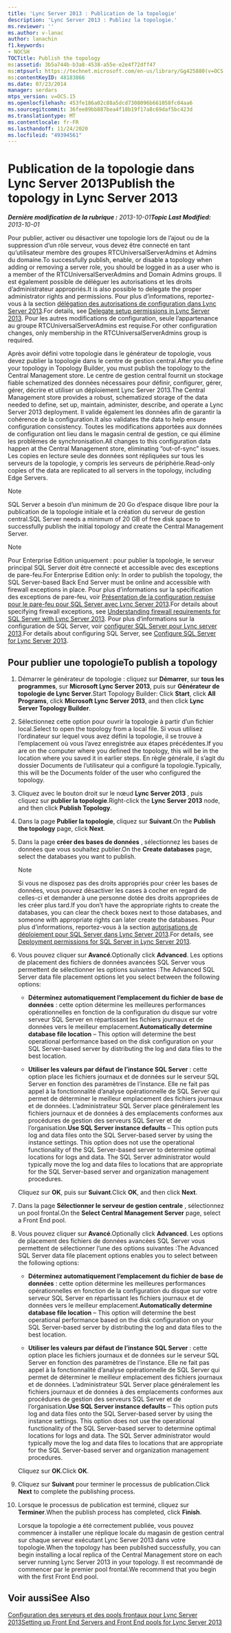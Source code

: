 ```yaml
---
title: 'Lync Server 2013 : Publication de la topologie'
description: 'Lync Server 2013 : Publiez la topologie.'
ms.reviewer: ''
ms.author: v-lanac
author: lanachin
f1.keywords:
- NOCSH
TOCTitle: Publish the topology
ms:assetid: 3b5a744b-b3a8-4538-a55e-e2e4f72dff47
ms:mtpsurl: https://technet.microsoft.com/en-us/library/Gg425880(v=OCS.15)
ms:contentKeyID: 48183866
ms.date: 07/23/2014
manager: serdars
mtps_version: v=OCS.15
ms.openlocfilehash: 453fe186a02c88a5dcd7308096b661058fc04aa6
ms.sourcegitcommit: 36fee89bb887bea4f18b19f17a8c69daf5bc423d
ms.translationtype: MT
ms.contentlocale: fr-FR
ms.lasthandoff: 11/24/2020
ms.locfileid: "49394561"
---
```

# <a name="publish-the-topology-in-lync-server-2013"></a><span data-ttu-id="f23a3-103">Publication de la topologie dans Lync Server 2013</span><span class="sxs-lookup"><span data-stu-id="f23a3-103">Publish the topology in Lync Server 2013</span></span>

<div data-xmlns="http://www.w3.org/1999/xhtml">

<div class="topic" data-xmlns="http://www.w3.org/1999/xhtml" data-msxsl="urn:schemas-microsoft-com:xslt" data-cs="https://msdn.microsoft.com/">

<div data-asp="https://msdn2.microsoft.com/asp">



</div>

<div id="mainSection">

<div id="mainBody"><span data-ttu-id="f23a3-104">

<span> </span></span><span class="sxs-lookup"><span data-stu-id="f23a3-104">

<span> </span></span></span>

<span data-ttu-id="f23a3-105">_**Dernière modification de la rubrique :** 2013-10-01_</span><span class="sxs-lookup"><span data-stu-id="f23a3-105">_**Topic Last Modified:** 2013-10-01_</span></span>

<span data-ttu-id="f23a3-106">Pour publier, activer ou désactiver une topologie lors de l’ajout ou de la suppression d’un rôle serveur, vous devez être connecté en tant qu’utilisateur membre des groupes RTCUniversalServerAdmins et Admins du domaine.</span><span class="sxs-lookup"><span data-stu-id="f23a3-106">To successfully publish, enable, or disable a topology when adding or removing a server role, you should be logged in as a user who is a member of the RTCUniversalServerAdmins and Domain Admins groups.</span></span> <span data-ttu-id="f23a3-107">Il est également possible de déléguer les autorisations et les droits d’administrateur appropriés.</span><span class="sxs-lookup"><span data-stu-id="f23a3-107">It is also possible to delegate the proper administrator rights and permissions.</span></span> <span data-ttu-id="f23a3-108">Pour plus d’informations, reportez-vous à la section [délégation des autorisations de configuration dans Lync Server 2013](lync-server-2013-delegate-setup-permissions.md).</span><span class="sxs-lookup"><span data-stu-id="f23a3-108">For details, see [Delegate setup permissions in Lync Server 2013](lync-server-2013-delegate-setup-permissions.md).</span></span> <span data-ttu-id="f23a3-109">Pour les autres modifications de configuration, seule l’appartenance au groupe RTCUniversalServerAdmins est requise.</span><span class="sxs-lookup"><span data-stu-id="f23a3-109">For other configuration changes, only membership in the RTCUniversalServerAdmins group is required.</span></span>

<span data-ttu-id="f23a3-110">Après avoir défini votre topologie dans le générateur de topologie, vous devez publier la topologie dans le centre de gestion central.</span><span class="sxs-lookup"><span data-stu-id="f23a3-110">After you define your topology in Topology Builder, you must publish the topology to the Central Management store.</span></span> <span data-ttu-id="f23a3-111">Le centre de gestion central fournit un stockage fiable schematized des données nécessaires pour définir, configurer, gérer, gérer, décrire et utiliser un déploiement Lync Server 2013.</span><span class="sxs-lookup"><span data-stu-id="f23a3-111">The Central Management store provides a robust, schematized storage of the data needed to define, set up, maintain, administer, describe, and operate a Lync Server 2013 deployment.</span></span> <span data-ttu-id="f23a3-112">Il valide également les données afin de garantir la cohérence de la configuration.</span><span class="sxs-lookup"><span data-stu-id="f23a3-112">It also validates the data to help ensure configuration consistency.</span></span> <span data-ttu-id="f23a3-113">Toutes les modifications apportées aux données de configuration ont lieu dans le magasin central de gestion, ce qui élimine les problèmes de synchronisation.</span><span class="sxs-lookup"><span data-stu-id="f23a3-113">All changes to this configuration data happen at the Central Management store, eliminating “out-of-sync” issues.</span></span> <span data-ttu-id="f23a3-114">Les copies en lecture seule des données sont répliquées sur tous les serveurs de la topologie, y compris les serveurs de périphérie.</span><span class="sxs-lookup"><span data-stu-id="f23a3-114">Read-only copies of the data are replicated to all servers in the topology, including Edge Servers.</span></span>

<div>


> [!NOTE]  
> <span data-ttu-id="f23a3-115">SQL Server a besoin d’un minimum de 20 Go d’espace disque libre pour la publication de la topologie initiale et la création du serveur de gestion central.</span><span class="sxs-lookup"><span data-stu-id="f23a3-115">SQL Server needs a minimum of 20 GB of free disk space to successfully publish the initial topology and create the Central Management Server.</span></span>



</div>

<div>


> [!NOTE]  
> <span data-ttu-id="f23a3-116">Pour Enterprise Edition uniquement : pour publier la topologie, le serveur principal SQL Server doit être connecté et accessible avec des exceptions de pare-feu.</span><span class="sxs-lookup"><span data-stu-id="f23a3-116">For Enterprise Edition only: In order to publish the topology, the SQL Server-based Back End Server must be online and accessible with firewall exceptions in place.</span></span> <span data-ttu-id="f23a3-117">Pour plus d’informations sur la spécification des exceptions de pare-feu, voir <A href="lync-server-2013-understanding-firewall-requirements-for-sql-server.md">Présentation de la configuration requise pour le pare-feu pour SQL Server avec Lync Server 2013</A>.</span><span class="sxs-lookup"><span data-stu-id="f23a3-117">For details about specifying firewall exceptions, see <A href="lync-server-2013-understanding-firewall-requirements-for-sql-server.md">Understanding firewall requirements for SQL Server with Lync Server 2013</A>.</span></span> <span data-ttu-id="f23a3-118">Pour plus d’informations sur la configuration de SQL Server, voir <A href="lync-server-2013-configure-sql-server-for-lync-server.md">configurer SQL Server pour Lync server 2013</A>.</span><span class="sxs-lookup"><span data-stu-id="f23a3-118">For details about configuring SQL Server, see <A href="lync-server-2013-configure-sql-server-for-lync-server.md">Configure SQL Server for Lync Server 2013</A>.</span></span>



</div>

<div>

## <a name="to-publish-a-topology"></a><span data-ttu-id="f23a3-119">Pour publier une topologie</span><span class="sxs-lookup"><span data-stu-id="f23a3-119">To publish a topology</span></span>

1.  <span data-ttu-id="f23a3-120">Démarrer le générateur de topologie : cliquez sur **Démarrer**, sur **tous les programmes**, sur **Microsoft Lync Server 2013**, puis sur **Générateur de topologie de Lync Server**.</span><span class="sxs-lookup"><span data-stu-id="f23a3-120">Start Topology Builder: Click **Start**, click **All Programs**, click **Microsoft Lync Server 2013**, and then click **Lync Server Topology Builder**.</span></span>

2.  <span data-ttu-id="f23a3-121">Sélectionnez cette option pour ouvrir la topologie à partir d’un fichier local.</span><span class="sxs-lookup"><span data-stu-id="f23a3-121">Select to open the topology from a local file.</span></span> <span data-ttu-id="f23a3-122">Si vous utilisez l’ordinateur sur lequel vous avez défini la topologie, il se trouve à l’emplacement où vous l’avez enregistrée aux étapes précédentes.</span><span class="sxs-lookup"><span data-stu-id="f23a3-122">If you are on the computer where you defined the topology, this will be in the location where you saved it in earlier steps.</span></span> <span data-ttu-id="f23a3-123">En règle générale, il s’agit du dossier Documents de l’utilisateur qui a configuré la topologie.</span><span class="sxs-lookup"><span data-stu-id="f23a3-123">Typically, this will be the Documents folder of the user who configured the topology.</span></span>

3.  <span data-ttu-id="f23a3-124">Cliquez avec le bouton droit sur le nœud **Lync Server 2013** , puis cliquez sur **publier la topologie**.</span><span class="sxs-lookup"><span data-stu-id="f23a3-124">Right-click the **Lync Server 2013** node, and then click **Publish Topology**.</span></span>

4.  <span data-ttu-id="f23a3-125">Dans la page **Publier la topologie**, cliquez sur **Suivant**.</span><span class="sxs-lookup"><span data-stu-id="f23a3-125">On the **Publish the topology** page, click **Next**.</span></span>

5.  <span data-ttu-id="f23a3-126">Dans la page **créer des bases de données** , sélectionnez les bases de données que vous souhaitez publier.</span><span class="sxs-lookup"><span data-stu-id="f23a3-126">On the **Create databases** page, select the databases you want to publish.</span></span>
    
    <div>
    

    > [!NOTE]  
    > <span data-ttu-id="f23a3-127">Si vous ne disposez pas des droits appropriés pour créer les bases de données, vous pouvez désactiver les cases à cocher en regard de celles-ci et demander à une personne dotée des droits appropriées de les créer plus tard.</span><span class="sxs-lookup"><span data-stu-id="f23a3-127">If you don’t have the appropriate rights to create the databases, you can clear the check boxes next to those databases, and someone with appropriate rights can later create the databases.</span></span> <span data-ttu-id="f23a3-128">Pour plus d’informations, reportez-vous à la section <A href="lync-server-2013-deployment-permissions-for-sql-server.md">autorisations de déploiement pour SQL Server dans Lync Server 2013</A>.</span><span class="sxs-lookup"><span data-stu-id="f23a3-128">For details, see <A href="lync-server-2013-deployment-permissions-for-sql-server.md">Deployment permissions for SQL Server in Lync Server 2013</A>.</span></span>

    
    </div>

6.  <span data-ttu-id="f23a3-129">Vous pouvez cliquer sur **Avancé**.</span><span class="sxs-lookup"><span data-stu-id="f23a3-129">Optionally click **Advanced**.</span></span> <span data-ttu-id="f23a3-130">Les options de placement des fichiers de données avancées SQL Server vous permettent de sélectionner les options suivantes :</span><span class="sxs-lookup"><span data-stu-id="f23a3-130">The Advanced SQL Server data file placement options let you select between the following options:</span></span>
    
      - <span data-ttu-id="f23a3-131">**Déterminez automatiquement l’emplacement du fichier de base de données** : cette option détermine les meilleures performances opérationnelles en fonction de la configuration du disque sur votre serveur SQL Server en répartissant les fichiers journaux et de données vers le meilleur emplacement.</span><span class="sxs-lookup"><span data-stu-id="f23a3-131">**Automatically determine database file location** – This option will determine the best operational performance based on the disk configuration on your SQL Server-based server by distributing the log and data files to the best location.</span></span>
    
      - <span data-ttu-id="f23a3-p107">**Utiliser les valeurs par défaut de l’instance SQL Server** : cette option place les fichiers journaux et de données sur le serveur SQL Server en fonction des paramètres de l’instance. Elle ne fait pas appel à la fonctionnalité d’analyse opérationnelle de SQL Server qui permet de déterminer le meilleur emplacement des fichiers journaux et de données. L’administrateur SQL Server place généralement les fichiers journaux et de données à des emplacements conformes aux procédures de gestion des serveurs SQL Server et de l’organisation.</span><span class="sxs-lookup"><span data-stu-id="f23a3-p107">**Use SQL Server instance defaults** – This option puts log and data files onto the SQL Server-based server by using the instance settings. This option does not use the operational functionality of the SQL Server-based server to determine optimal locations for logs and data. The SQL Server administrator would typically move the log and data files to locations that are appropriate for the SQL Server-based server and organization management procedures.</span></span>
    
    <span data-ttu-id="f23a3-135">Cliquez sur **OK**, puis sur **Suivant**.</span><span class="sxs-lookup"><span data-stu-id="f23a3-135">Click **OK**, and then click **Next**.</span></span>

7.  <span data-ttu-id="f23a3-136">Dans la page **Sélectionner le serveur de gestion centrale** , sélectionnez un pool frontal.</span><span class="sxs-lookup"><span data-stu-id="f23a3-136">On the **Select Central Management Server** page, select a Front End pool.</span></span>

8.  <span data-ttu-id="f23a3-137">Vous pouvez cliquer sur **Avancé**.</span><span class="sxs-lookup"><span data-stu-id="f23a3-137">Optionally click **Advanced**.</span></span> <span data-ttu-id="f23a3-138">Les options de placement des fichiers de données avancées SQL Server vous permettent de sélectionner l’une des options suivantes :</span><span class="sxs-lookup"><span data-stu-id="f23a3-138">The Advanced SQL Server data file placement options enables you to select between the following options:</span></span>
    
      - <span data-ttu-id="f23a3-139">**Déterminez automatiquement l’emplacement du fichier de base de données** : cette option détermine les meilleures performances opérationnelles en fonction de la configuration du disque sur votre serveur SQL Server en répartissant les fichiers journaux et de données vers le meilleur emplacement.</span><span class="sxs-lookup"><span data-stu-id="f23a3-139">**Automatically determine database file location** – This option will determine the best operational performance based on the disk configuration on your SQL Server-based server by distributing the log and data files to the best location.</span></span>
    
      - <span data-ttu-id="f23a3-p109">**Utiliser les valeurs par défaut de l’instance SQL Server** : cette option place les fichiers journaux et de données sur le serveur SQL Server en fonction des paramètres de l’instance. Elle ne fait pas appel à la fonctionnalité d’analyse opérationnelle de SQL Server qui permet de déterminer le meilleur emplacement des fichiers journaux et de données. L’administrateur SQL Server place généralement les fichiers journaux et de données à des emplacements conformes aux procédures de gestion des serveurs SQL Server et de l’organisation.</span><span class="sxs-lookup"><span data-stu-id="f23a3-p109">**Use SQL Server instance defaults** – This option puts log and data files onto the SQL Server-based server by using the instance settings. This option does not use the operational functionality of the SQL Server-based server to determine optimal locations for logs and data. The SQL Server administrator would typically move the log and data files to locations that are appropriate for the SQL Server-based server and organization management procedures.</span></span>
    
    <span data-ttu-id="f23a3-143">Cliquez sur **OK**.</span><span class="sxs-lookup"><span data-stu-id="f23a3-143">Click **OK**.</span></span>

9.  <span data-ttu-id="f23a3-144">Cliquez sur **Suivant** pour terminer le processus de publication.</span><span class="sxs-lookup"><span data-stu-id="f23a3-144">Click **Next** to complete the publishing process.</span></span>

10. <span data-ttu-id="f23a3-145">Lorsque le processus de publication est terminé, cliquez sur **Terminer**.</span><span class="sxs-lookup"><span data-stu-id="f23a3-145">When the publish process has completed, click **Finish**.</span></span>
    
    <span data-ttu-id="f23a3-146">Lorsque la topologie a été correctement publiée, vous pouvez commencer à installer une réplique locale du magasin de gestion central sur chaque serveur exécutant Lync Server 2013 dans votre topologie.</span><span class="sxs-lookup"><span data-stu-id="f23a3-146">When the topology has been published successfully, you can begin installing a local replica of the Central Management store on each server running Lync Server 2013 in your topology.</span></span> <span data-ttu-id="f23a3-147">Il est recommandé de commencer par le premier pool frontal.</span><span class="sxs-lookup"><span data-stu-id="f23a3-147">We recommend that you begin with the first Front End pool.</span></span>

</div>

<div>

## <a name="see-also"></a><span data-ttu-id="f23a3-148">Voir aussi</span><span class="sxs-lookup"><span data-stu-id="f23a3-148">See Also</span></span>


[<span data-ttu-id="f23a3-149">Configuration des serveurs et des pools frontaux pour Lync Server 2013</span><span class="sxs-lookup"><span data-stu-id="f23a3-149">Setting up Front End Servers and Front End pools for Lync Server 2013</span></span>](lync-server-2013-setting-up-front-end-servers-and-front-end-pools.md)  
  

<span data-ttu-id="f23a3-150"></div>

</div>

<span> </span>

</div>

</div>

</span><span class="sxs-lookup"><span data-stu-id="f23a3-150"></div>

</div>

<span> </span>

</div>

</div>

</span></span></div>

